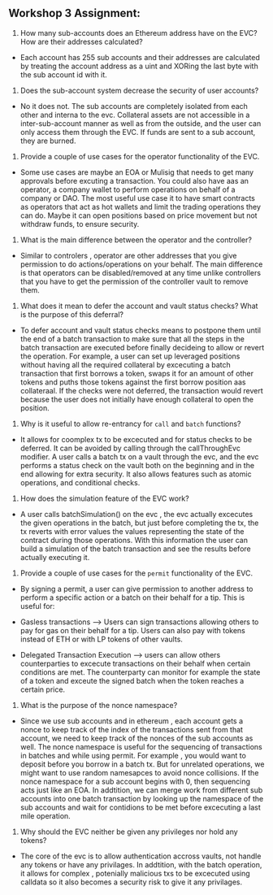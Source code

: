 ## Workshop 3 Assignment:

1. How many sub-accounts does an Ethereum address have on the EVC? How are their addresses calculated?
- Each account has 255 sub accounts and their addresses are calculated by treating the account address as a uint and XORing the last byte with the sub account id with it.

1. Does the sub-account system decrease the security of user accounts?
- No it does not. The sub accounts are completely isolated from each other and interna to the evc. Collateral assets are not accessible in a inter-sub-account manner as well as from the outside, and the user can only access them through the EVC. If funds are sent to a sub account, they are burned.

1. Provide a couple of use cases for the operator functionality of the EVC.
- Some use cases are maybe an EOA or Mulisig that needs to get many approvals before excuting a transaction. You could also have aas an operator, a company wallet to perform operations on behalf of a company or DAO. The most useful use case it to have smart contracts as operators that act as hot wallets and limit the trading operations they can do. Maybe it can open positions based on price movement but not withdraw funds, to ensure security.

1. What is the main difference between the operator and the controller?
- Similar to controlers , operator are other addresses that you give permission to do actions/operations on your behalf. The main difference is that operators can be disabled/removed at any time unlike controllers that you have to get the permission of the controller vault to remove them.

1. What does it mean to defer the account and vault status checks? What is the purpose of this deferral?
- To defer account and vault status checks means to postpone them until the end of a batch transaction to make sure that all the steps in the batch transaction are executed before finally decideing to allow or revert the operation. For example, a user can set up leveraged positions without having all the required collateral by excecuting a batch transaction that first borrows a token, swaps it for an amount of other tokens and puths those tokens against the first borrow position aas collateraal. If the checks were not deferred, the transaction would revert because the user does not initially have enough collateral to open the position.


1. Why is it useful to allow re-entrancy for `call` and `batch` functions?
- It allows for coomplex tx to be excecuted and for status checks to be deferred. It can be avoided by calling through the callThroughEvc modifier. A user calls a batch tx on a vault through the evc, and the evc performs a status check on the vault both on the beginning and in the end allowing for extra security. It also allows features such as atomic operations,  and conditional checks.


1. How does the simulation feature of the EVC work?
- A user calls batchSimulation() on the evc , the evc actually excecutes the given operations in the batch, but just before completing the tx, the tx reverts with error values the values representing the state of the contract during those operations. With this information the user can build a simulation of the batch transaction and see the results before actually executing it.  


1. Provide a couple of use cases for the `permit` functionality of the EVC.
- By signing a permit, a user can give permission to another address to perform a specific action or a batch on their behalf for a tip. This is useful for:

- Gasless transactions --> Users can sign transactions allowing others to pay for gas on their behalf for a tip. Users can also pay with tokens instead of ETH or with LP tokens of other vaults.

- Delegated Transaction Execution --> users can allow others counterparties to excecute transactions on their behalf when certain conditions are met. The counterparty can monitor for example the state of a token and exceute the signed batch when the token reaches a certain price.

1. What is the purpose of the nonce namespace?
- Since we use sub accounts and in ethereum , each account gets a nonce to keep track of the index of the transactions sent from that account, we need to keep track of the nonces of the sub accounts as well. The nonce namespace is useful for the sequencing of transactions in batches and while using permit. For example , you would want to deposit before you borrow in a batch tx. But for unrelated operations, we might want to use random namesapces to avoid nonce collisions. If the nonce namespace for a sub account begins with 0, then sequencing acts just like an EOA. In addtition, we can merge work from different sub accounts into one batch transaction by looking up the namespace of the sub accounts and wait for contidions to be met before excecuting a last mile operation. 


1. Why should the EVC neither be given any privileges nor hold any tokens?
- The core of the evc is to allow authentication accross vaults, not handle any tokens or have any privilages. In addtition, with the batch operation, it allows for complex , potenially malicious txs to be excecuted using calldata so it also becomes a security risk to give it any privilages.
